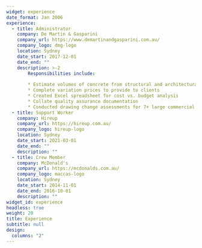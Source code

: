 ```yaml
---
widget: experience
date_format: Jan 2006
experience:
  - title: Administrator
    company: De Martin & Gasparini
    company_url: https://www.demartinandgasparini.com.au/
    company_logo: dmg-logo
    location: Sydney
    date_start: 2017-12-01
    date_end: ""
    description: >-2
        Responsibilities include:
        
        * Estimate volumes of concrete from structural and architectural drawings
        * Complete variation prices to provide to clients
        * Created Excel spreadsheet for cost vs. budget analysis
        * Collate quality assurance documentation
        * Conducted drawing change assessments for 7+ large commercial & residential projects across Sydney
  - title: Support Worker
    company: Hireup
    company_url: https://hireup.com.au/
    company_logo: hireup-logo
    location: Sydney
    date_start: 2021-03-01
    date_end: ""
    description: ""
  - title: Crew Member
    company: McDonald's
    company_url: https://mcdonalds.com.au/
    company_logo: maccas-logo
    location: Sydney
    date_start: 2014-11-01
    date_end: 2016-10-01
    description: ""
widget_id: experience
headless: true
weight: 20
title: Experience
subtitle: null
design:
  columns: "2"
---
```

